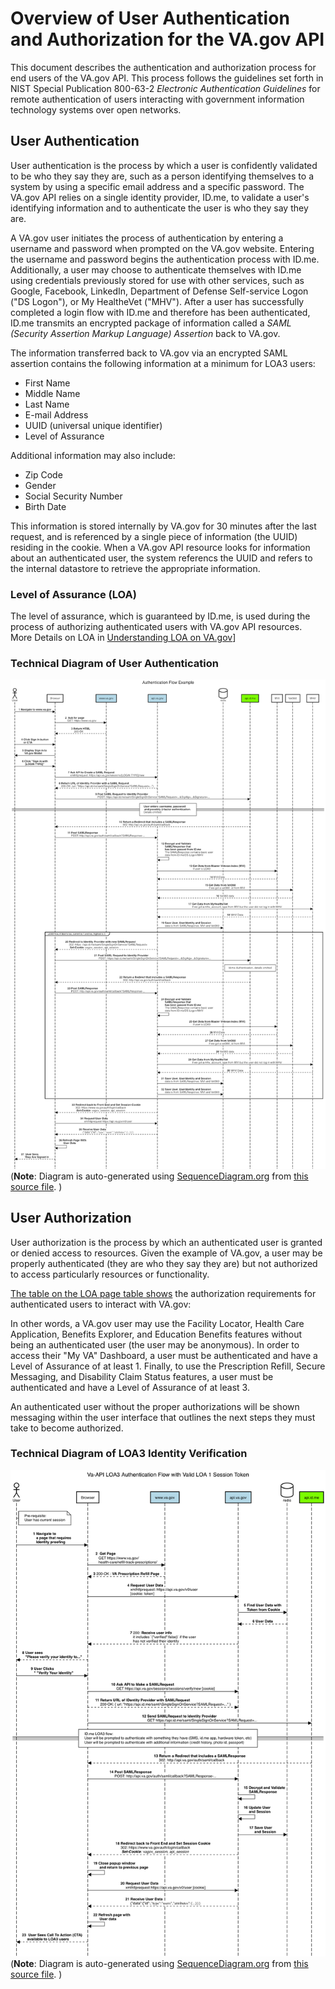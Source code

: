 # Overview of User Authentication and Authorization for the VA.gov API
This document describes the authentication and authorization process for end users of the VA.gov API.  This process follows the guidelines set forth in NIST Special Publication 800-63-2 *Electronic Authentication Guidelines* for remote authentication of users interacting with government information technology systems over open networks. 

## User Authentication

User authentication is the process by which a user is confidently validated to be who they say they are, such as a person identifying themselves to a system by using a specific email address and a specific password.  The VA.gov API relies on a single identity provider, ID.me, to validate a user's identifying information and to authenticate the user is who they say they are.

A VA.gov user initiates the process of authentication by entering a username and password when prompted on the VA.gov website. Entering the username and password begins the authentication process with ID.me.  Additionally, a user may choose to authenticate themselves with ID.me using credentials previously stored for use with other services, such as Google, Facebook, LinkedIn, Department of Defense Self-service Logon ("DS Logon"), or My HealtheVet ("MHV"). After a user has successfully completed a login flow with ID.me and therefore has been authenticated, ID.me transmits an encrypted package of information called a *SAML (Security Assertion Markup Language) Assertion* back to VA.gov. 

The information transferred back to VA.gov via an encrypted SAML assertion contains the following information at a minimum for LOA3 users:
- First Name
- Middle Name
- Last Name
- E-mail Address
- UUID (universal unique identifier)
- Level of Assurance

Additional information may also include:
- Zip Code
- Gender
- Social Security Number
- Birth Date

This information is stored internally by VA.gov for 30 minutes after the last request, and is referenced by a single piece of information (the UUID) residing in the cookie.  When a VA.gov API resource looks for information about an authenticated user, the system referencs the UUID and refers to the internal datastore to retrieve the appropriate information. 

### Level of Assurance (LOA)
The level of assurance, which is guaranteed by ID.me, is used during the process of authorizing authenticated users with VA.gov API resources.
More Details on LOA in [Understanding LOA on VA.gov](understanding-LOA-on-vetsdotgov.md)]


### Technical Diagram of User Authentication
![Current Authentication Flow](https://github.com/department-of-veterans-affairs/va.gov-team/blob/master/products/identity/login/reference-documents/idme/idme-flow.png)
(**Note**: Diagram is auto-generated using [SequenceDiagram.org](http://sequencediagram.org) from [this source file](https://github.com/department-of-veterans-affairs/va.gov-team/blob/master/products/identity/login/reference-documents/idme/idme-flow.uml). )

## User Authorization

User authorization is the process by which an authenticated user is granted or denied access to resources. Given the example of VA.gov, a user may be properly authenticated (they are who they say they are) but not authorized to access particularly resources or functionality.  

[The table on the LOA page table shows](understanding-LOA-on-vetsdotgov.md#vetsgov-features) the authorization requirements for authenticated users to interact with VA.gov:

In other words, a VA.gov user may use the Facility Locator, Health Care Application, Benefits Explorer, and Education Benefits features without being an authenticated user (the user may be anonymous).  In order to access their "My VA" Dashboard, a user must be authenticated and have a Level of Assurance of at least 1.  Finally, to use the Prescription Refill, Secure Messaging, and Disability Claim Status features, a user must be authenticated and have a Level of Assurance of at least 3.

An authenticated user without the proper authorizations will be shown messaging within the user interface that outlines the next steps they must take to become authorized.

### Technical Diagram of LOA3 Identity Verification
![Current LOA3 Authorization Flow](https://github.com/department-of-veterans-affairs/va.gov-team/blob/master/products/identity/login/reference-documents/idme/loa1to-3-flow.png)
(**Note**: Diagram is auto-generated using [SequenceDiagram.org](http://sequencediagram.org) from [this source file](https://github.com/department-of-veterans-affairs/va.gov-team/blob/master/products/identity/login/reference-documents/idme/loa1to-3-flow.uml). )
